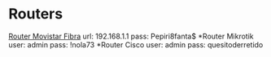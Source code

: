 <!-- TITLE: Routers -->
<!-- SUBTITLE: Listado de Routers -->

# Routers
[Router Movistar Fibra](https://192.168.1.1)
	url: 192.168.1.1
	pass: Pepiri8fanta$
*Router Mikrotik
	user: admin
	pass: !nola73
*Router Cisco
	user: admin
	pass: quesitoderretido

